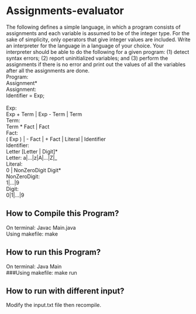 # Assignments-evaluator
The following defines a simple language, in which a program consists of assignments and each variable is assumed to be of the integer type. For the sake of simplicity, only operators that give integer values are included. Write an interpreter for the language in a language of your choice. Your interpreter should be able to do the following for a given program: (1) detect syntax errors; (2) report uninitialized variables; and (3) perform the assignments if there is no error and print out the values of all the variables after all the assignments are done.<br>
Program:<br>
     Assignment*<br>
Assignment:<br>
    Identifier = Exp;<br>	
Exp: <br>
    Exp + Term | Exp - Term | Term<br>
Term:<br>
    Term * Fact  | Fact	<br>
Fact:<br>
		( Exp ) | - Fact | + Fact | Literal | Identifier<br>
Identifier:<br>
    	Letter [Letter | Digit]* 
<br>Letter:
	  a|...|z|A|...|Z|_<br>
Literal:<br>
	  0 | NonZeroDigit Digit*<br>
NonZeroDigit:<br>
	  1|...|9<br>
Digit:<br>
		0|1|...|9

## How to Compile this Program?
  On terminal: Javac Main.java<br>
  Using makefile: make
## How to run this Program?
  On terminal: 
  Java Main<br>
###Using makefile: 
   make run
## How to run with different input?
  Modify the input.txt file then recompile.


